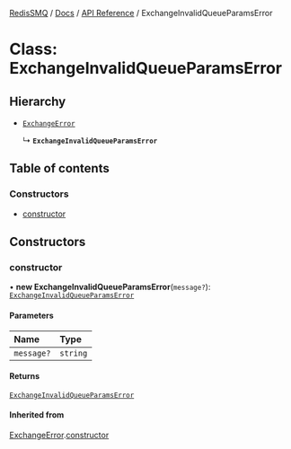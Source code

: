 [RedisSMQ](../../../README.md) / [Docs](../../README.md) / [API Reference](../README.md) / ExchangeInvalidQueueParamsError

# Class: ExchangeInvalidQueueParamsError

## Hierarchy

- [`ExchangeError`](ExchangeError.md)

  ↳ **`ExchangeInvalidQueueParamsError`**

## Table of contents

### Constructors

- [constructor](ExchangeInvalidQueueParamsError.md#constructor)

## Constructors

### constructor

• **new ExchangeInvalidQueueParamsError**(`message?`): [`ExchangeInvalidQueueParamsError`](ExchangeInvalidQueueParamsError.md)

#### Parameters

| Name | Type |
| :------ | :------ |
| `message?` | `string` |

#### Returns

[`ExchangeInvalidQueueParamsError`](ExchangeInvalidQueueParamsError.md)

#### Inherited from

[ExchangeError](ExchangeError.md).[constructor](ExchangeError.md#constructor)
